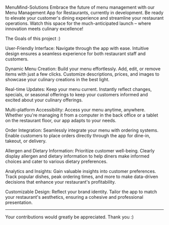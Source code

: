 MenuMind-Solutions
Embrace the future of menu management with our Menu Management App for Restaurants, currently in development. Be ready to elevate your customer's dining experience and streamline your restaurant operations. Watch this space for the much-anticipated launch – where innovation meets culinary excellence! 

The Goals of this project :) 

User-Friendly Interface: Navigate through the app with ease. Intuitive design ensures a seamless experience for both restaurant staff and customers.

Dynamic Menu Creation: Build your menu effortlessly. Add, edit, or remove items with just a few clicks. Customize descriptions, prices, and images to showcase your culinary creations in the best light.

Real-time Updates: Keep your menu current. Instantly reflect changes, specials, or seasonal offerings to keep your customers informed and excited about your culinary offerings.

Multi-platform Accessibility: Access your menu anytime, anywhere. Whether you're managing it from a computer in the back office or a tablet on the restaurant floor, our app adapts to your needs.

Order Integration: Seamlessly integrate your menu with ordering systems. Enable customers to place orders directly through the app for dine-in, takeout, or delivery.

Allergen and Dietary Information: Prioritize customer well-being. Clearly display allergen and dietary information to help diners make informed choices and cater to various dietary preferences.

Analytics and Insights: Gain valuable insights into customer preferences. Track popular dishes, peak ordering times, and more to make data-driven decisions that enhance your restaurant's profitability.

Customizable Design: Reflect your brand identity. Tailor the app to match your restaurant's aesthetics, ensuring a cohesive and professional presentation.

---------------

Your contributions would greatly be appreciated. Thank you :)
